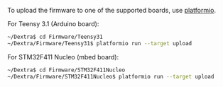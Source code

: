 To upload the firmware to one of the supported boards, use [platformio](http://platformio.org/).

For Teensy 3.1 (Arduino board):
```bash
~/Dextra$ cd Firmware/Teensy31
~/Dextra/Firmware/Teensy31$ platformio run --target upload
```

For STM32F411 Nucleo (mbed board):
```bash
~/Dextra$ cd Firmware/STM32F411Nucleo
~/Dextra/Firmware/STM32F411Nucleo$ platformio run --target upload
```

